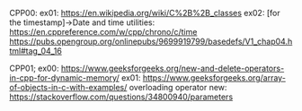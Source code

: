 CPP00:
ex01:
https://en.wikipedia.org/wiki/C%2B%2B_classes
ex02: 
[for the timestamp]->Date and time utilities:
https://en.cppreference.com/w/cpp/chrono/c/time
https://pubs.opengroup.org/onlinepubs/9699919799/basedefs/V1_chap04.html#tag_04_16

CPP01;
ex00:
https://www.geeksforgeeks.org/new-and-delete-operators-in-cpp-for-dynamic-memory/
ex01:
https://www.geeksforgeeks.org/array-of-objects-in-c-with-examples/
overloading operator new:
https://stackoverflow.com/questions/34800940/parameters